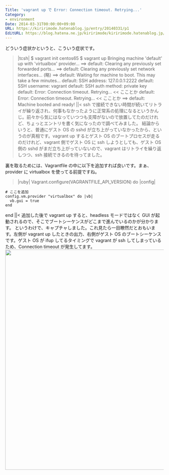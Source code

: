 ```yaml
---
Title: 'vagrant up で Error: Connection timeout. Retrying...'
Category:
- environment
Date: 2014-03-31T00:00:00+09:00
URL: https://kiririmode.hatenablog.jp/entry/20140331/p1
EditURL: https://blog.hatena.ne.jp/kiririmode/kiririmode.hatenablog.jp/atom/entry/8454420450078209462
---
```



どういう症状かというと、こういう症状です。
>|tcsh|
$ vagrant init centos65
$ vagrant up
Bringing machine 'default' up with 'virtualbox' provider...
==> default: Clearing any previously set forwarded ports...
==> default: Clearing any previously set network interfaces...
(略)
==> default: Waiting for machine to boot. This may take a few minutes...
    default: SSH address: 127.0.0.1:2222
    default: SSH username: vagrant
    default: SSH auth method: private key
    default: Error: Connection timeout. Retrying...            << こことか
    default: Error: Connection timeout. Retrying...            << こことか
==> default: Machine booted and ready!
||<
ssh で接続できない時間が続いてリトライが繰り返され、何事もなかったように正常系の処理になるというかんじ。前々から気にはなっていつつも支障がないので放置してたのだけれど、ちょっとエントリを書く気になったので調べてみました。
結論からいうと、普通にゲスト OS の sshd が立ち上がっていなかったから、というのが真相です。vagrant up するとゲスト OS のブートプロセスが走るのだけれど、vagrant 側でゲスト OS に ssh しようとしても、ゲスト OS 側の sshd がまだ立ち上がっていないので、vagrant はリトライを繰り返しつつ、ssh 接続できるのを待ってました。

裏を取るためには、Vagrantfile の中に以下を追加すれば良いです。まぁ、provider に virtualbox を使ってる前提ですね。
>|ruby|
Vagrant.configure(VAGRANTFILE_API_VERSION) do |config|

    # ここを追加
    config.vm.provider "virtualbox" do |vb|
      vb.gui = true
    end

end
||<
追加した後で vagrant up すると、headless モードではなく GUI が起動されるので、そこでブートシーケンスがどこまで進んでいるのかが分かります。
というわけで、キャプチャしました。これ見たら一目瞭然だとおもいます。左側が vagrant up したときの出力、右側がゲスト OS のブートシーケンスです。ゲスト OS が ifup してるタイミングで vagrant が ssh してしまっているため、Connection timeout が発生してます。
<img src="http://f.st-hatena.com/images/fotolife/k/kiririmode/20140401/20140401013023_original.png?1396283483" width="700pt">
